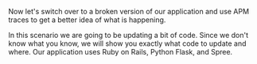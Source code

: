 Now let's switch over to a broken version of our application and use APM traces to get a better idea of what is happening.

In this scenario we are going to be updating a bit of code. Since we don't know what you know, we will show you exactly what code to update and where. Our application uses Ruby on Rails,  Python Flask, and Spree. 